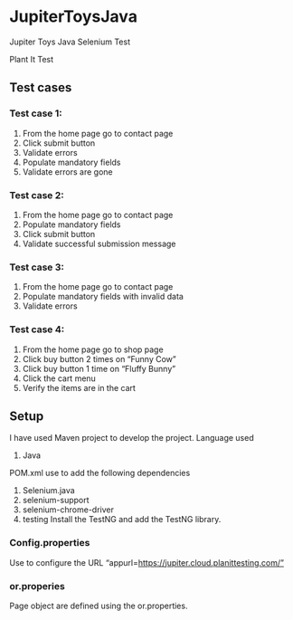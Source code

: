 # JupiterToysJava
Jupiter Toys Java Selenium Test

Plant It Test



## Test cases

### Test case 1:
1.	From the home page go to contact page
2.	Click submit button
3.	Validate errors
4.	Populate mandatory fields
5.	Validate errors are gone


### Test case 2:

1.	From the home page go to contact page
2.	Populate mandatory fields
3.	Click submit button
4.	Validate successful submission message


### Test case 3: 

1.	From the home page go to contact page
2.	Populate mandatory fields with invalid data
3.	Validate errors


### Test case 4:

1.	From the home page go to shop page
2.	Click buy button 2 times on “Funny Cow”
3.	Click buy button 1 time on “Fluffy Bunny”
4.	Click the cart menu
5.	Verify the items are in the cart

## Setup

I have used Maven project to develop the project.
Language used 
1.	Java

POM.xml use to add the following dependencies
1.	Selenium.java
2.	selenium-support
3.	selenium-chrome-driver
4.	testing
Install the TestNG and add the TestNG library.

### Config.properties
 Use to configure the URL
“appurl=https://jupiter.cloud.planittesting.com/”

### or.properies
Page object are defined using the or.properties.

